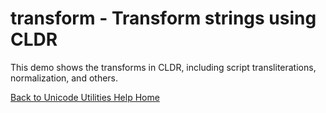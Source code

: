 # transform - Transform strings using CLDR

This demo shows the transforms in CLDR, including script transliterations,
normalization, and others.

[Back to Unicode Utilities Help Home](index)